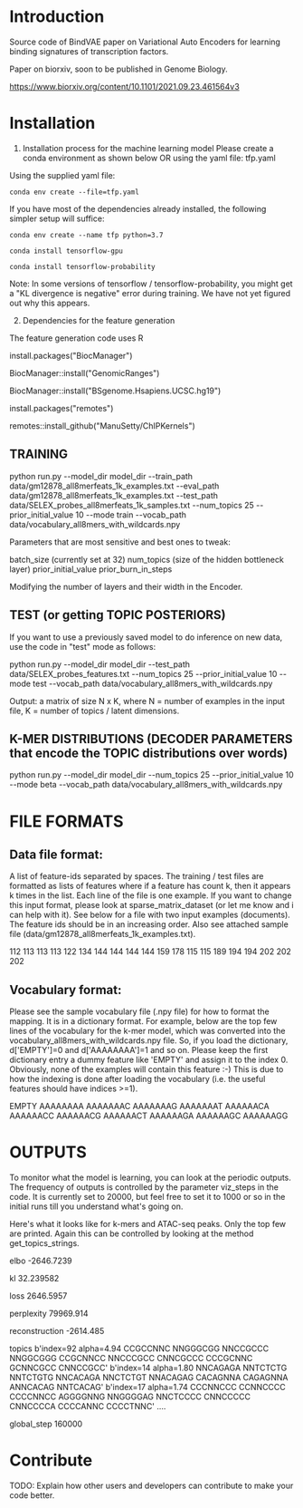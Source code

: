 # Introduction 
Source code of BindVAE paper on Variational Auto Encoders for learning binding signatures of transcription factors.

Paper on biorxiv, soon to be published in Genome Biology.

https://www.biorxiv.org/content/10.1101/2021.09.23.461564v3


# Installation
1.	Installation process for the machine learning model
Please create a conda environment as shown below OR using the yaml file: tfp.yaml

Using the supplied yaml file:

	conda env create --file=tfp.yaml

If you have most of the dependencies already installed, the following simpler setup will suffice:

	conda env create --name tfp python=3.7
	
	conda install tensorflow-gpu

	conda install tensorflow-probability


Note: In some versions of tensorflow / tensorflow-probability, you might get a "KL divergence is negative" error during training. We have not yet figured out why this appears.

2. Dependencies for the feature generation

The feature generation code uses R

install.packages("BiocManager")

BiocManager::install("GenomicRanges")

BiocManager::install("BSgenome.Hsapiens.UCSC.hg19")

install.packages("remotes")

remotes::install_github("ManuSetty/ChIPKernels")



## TRAINING

python run.py --model_dir model_dir --train_path data/gm12878_all8merfeats_1k_examples.txt --eval_path data/gm12878_all8merfeats_1k_examples.txt --test_path data/SELEX_probes_all8merfeats_1k_samples.txt --num_topics 25 --prior_initial_value 10 --mode train --vocab_path data/vocabulary_all8mers_with_wildcards.npy

Parameters that are most sensitive and best ones to tweak:

batch_size  (currently set at 32)
num_topics  (size of the hidden bottleneck layer)
prior_initial_value
prior_burn_in_steps

Modifying the number of layers and their width in the Encoder.

## TEST (or getting TOPIC POSTERIORS)

If you want to use a previously saved model to do inference on new data, use the code in "test" mode as follows:

python run.py --model_dir model_dir --test_path data/SELEX_probes_features.txt --num_topics 25 --prior_initial_value 10 --mode test --vocab_path data/vocabulary_all8mers_with_wildcards.npy

Output: a matrix of size N x K, where N = number of examples in the input file, K = number of topics / latent dimensions.

## K-MER DISTRIBUTIONS (DECODER PARAMETERS that encode the TOPIC distributions over words)

python run.py --model_dir model_dir --num_topics 25 --prior_initial_value 10 --mode beta --vocab_path data/vocabulary_all8mers_with_wildcards.npy

# FILE FORMATS

## Data file format:
A list of feature-ids separated by spaces. The training / test files are formatted as lists of features where if a feature has count k, then it appears k times in the list. Each line of the file is one example.
If you want to change this input format, please look at sparse_matrix_dataset (or let me know and i can help with it). See below for a file with two input examples (documents). The feature ids should be in an increasing order. Also see attached sample file (data/gm12878_all8merfeats_1k_examples.txt).

112 113 113 113 122 134 144 144 144 144 159 178
115 115 189 194 194 202 202 202

## Vocabulary format:
Please see the sample vocabulary file (.npy file) for how to format the <feature-id>  <feature-name>  mapping.  It is in a dictionary format. For example, below are the top few lines of the vocabulary for the k-mer model, which was converted into the vocabulary_all8mers_with_wildcards.npy file. So, if you load the dictionary, d['EMPTY']=0  and d['AAAAAAAA']=1 and so on. Please keep the first dictionary entry a dummy feature like 'EMPTY' and assign it to the index 0. Obviously, none of the examples will contain this feature :-) This is due to how the indexing is done after loading the vocabulary (i.e. the useful features should have indices >=1).

EMPTY
AAAAAAAA
AAAAAAAC
AAAAAAAG
AAAAAAAT
AAAAAACA
AAAAAACC
AAAAAACG
AAAAAACT
AAAAAAGA
AAAAAAGC
AAAAAAGG

# OUTPUTS

To monitor what the model is learning, you can look at the periodic outputs. The frequency of outputs is controlled by the parameter viz_steps in the code. It is currently set to 20000, but feel free to set it to 1000 or so in the initial runs till you understand what's going on.

Here's what it looks like for k-mers and ATAC-seq peaks. Only the top few are printed. Again this can be controlled by looking at the method get_topics_strings.

elbo
-2646.7239

kl
32.239582

loss
2646.5957

perplexity
79969.914

reconstruction
-2614.485

topics
b'index=92 alpha=4.94 CCGCCNNC NNGGGCGG NNCCGCCC NNGGCGGG CCGCNNCC NNCCCGCC CNNCGCCC CCCGCNNC GCNNCGCC CNNCCGCC'
b'index=14 alpha=1.80 NNCAGAGA NNTCTCTG NNTCTGTG NNCACAGA NNCTCTGT NNACAGAG CACAGNNA CAGAGNNA ANNCACAG NNTCACAG'
b'index=17 alpha=1.74 CCCNNCCC CCNNCCCC CCCCNNCC AGGGGNNG NNGGGGAG NNCTCCCC CNNCCCCC CNNCCCCA CCCCANNC CCCCTNNC'
....

global_step
160000


# Contribute
TODO: Explain how other users and developers can contribute to make your code better. 

